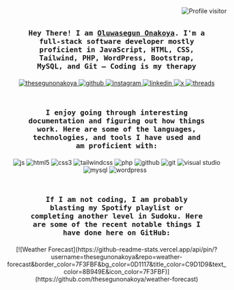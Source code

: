 <img align="right" src="https://komarev.com/ghpvc/?username=thesegunonakoya&label=Visitors&color=grey&style=for-the-badge&base=50" alt="Profile visitor" />

<!-- Intro  -->
<h3 style="margin: 50px 50px 20px 50px" align="center">
        <samp>Hey There! I am
                <b><a target="_blank" href="https://www.google.com/search?q=thesegunonakoya">Oluwasegun Onakoya</a></b>. I'm a full-stack software developer mostly proficient in JavaScript, HTML, CSS, Tailwind, PHP, WordPress, Bootstrap, MySQL, and Git — Coding is my therapy
        </samp>
</h3>

<p align="center">
 <a href="#" target="blank">
  <img src="https://img.shields.io/badge/website-000000?style=for-the-badge&logo=About.me&logoColor=white" alt="thesegunonakoya" />
 </a>
 <a href="#" target="blank">
  <img src="https://img.shields.io/badge/GitHub-100000?style=for-the-badge&logo=github&logoColor=white" alt="github" />
 </a>
 <a href="#" target="blank">
  <img src="https://img.shields.io/badge/Instagram-E4405F?style=for-the-badge&logo=instagram&logoColor=white" alt="instagram" />
 </a>
 <a href="#" target="blank">
  <img src="https://img.shields.io/badge/LinkedIn-0077B5?style=for-the-badge&logo=linkedin&logoColor=white" alt="linkedin" />
 </a>
 <a href="#" target="blank">
  <img src="https://img.shields.io/badge/X-000000?style=for-the-badge&logo=x&logoColor=white" alt="x" />
 </a>
 <a href="#" target="blank">
  <img src="https://img.shields.io/badge/Threads-000000?style=for-the-badge&logo=Threads&logoColor=white" alt="threads" />
 </a>
 <!-- <a href="#" target="blank">
  <img src="" alt="" />
 </a> -->
 </p>

<h3 style="margin: 50px 50px 20px 50px" align="center">
        <samp>I enjoy going through interesting documentation and figuring out how things work. Here are some of the languages, technologies, and tools I have used and am proficient with:
        </samp>
</h3>
  <p align="center">
  <img src="https://img.shields.io/badge/JavaScript-323330?style=for-the-badge&logo=javascript&logoColor=F7DF1E" alt="js" />
  <img src="https://img.shields.io/badge/HTML5-E34F26?style=for-the-badge&logo=html5&logoColor=white" alt="html5" />
  <img src="https://img.shields.io/badge/CSS3-1572B6?style=for-the-badge&logo=css3&logoColor=white" alt="css3" />
  <img src="https://img.shields.io/badge/Tailwind_CSS-092749?style=for-the-badge&logo=tailwindcss" alt="tailwindcss" />
  <img src="https://img.shields.io/badge/PHP-777BB4?style=for-the-badge&logo=php&logoColor=white" alt="php" />
  <img src="https://img.shields.io/badge/GitHub-100000?style=for-the-badge&logo=github&logoColor=white" alt="github" />
  <img src="https://img.shields.io/badge/GIT-E44C30?style=for-the-badge&logo=git&logoColor=white" alt="git" />
  <img src="https://img.shields.io/badge/Visual_Studio-5C2D91?style=for-the-badge&logo=visual%20studio&logoColor=white" alt="visual studio" />
  <img src="https://img.shields.io/badge/MySQL-005C84?style=for-the-badge&logo=mysql&logoColor=white" alt="mysql" />
  <img src="https://img.shields.io/badge/Wordpress-21759B?style=for-the-badge&logo=wordpress&logoColor=white" alt="wordpress" />
  <img src="" alt="" />
  <img src="" alt="" />
 </p>

<h3 style="margin: 50px 50px 20px 50px" align="center">
        <samp>If I am not coding, I am probably blasting my Spotify playlist or completing another level in Sudoku. Here are some of the recent notable things I have done here on GitHub:
        </samp>
</h3>

<p align="center">
[![Weather Forecast](https://github-readme-stats.vercel.app/api/pin/?username=thesegunonakoya&repo=weather-forecast&border_color=7F3FBF&bg_color=0D1117&title_color=C9D1D9&text_color=8B949E&icon_color=7F3FBF)](https://github.com/thesegunonakoya/weather-forecast)
</p>